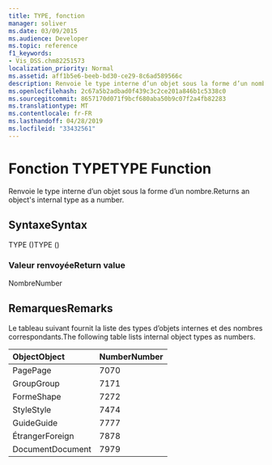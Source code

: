 ```yaml
---
title: TYPE, fonction
manager: soliver
ms.date: 03/09/2015
ms.audience: Developer
ms.topic: reference
f1_keywords:
- Vis_DSS.chm82251573
localization_priority: Normal
ms.assetid: aff1b5e6-beeb-bd30-ce29-8c6ad589566c
description: Renvoie le type interne d’un objet sous la forme d’un nombre.
ms.openlocfilehash: 2c67a5b2adbad0f439c3c2ce201a846b1c5338c0
ms.sourcegitcommit: 8657170d071f9bcf680aba50b9c07f2a4fb82283
ms.translationtype: MT
ms.contentlocale: fr-FR
ms.lasthandoff: 04/28/2019
ms.locfileid: "33432561"
---
```

# <a name="type-function"></a><span data-ttu-id="32c75-103">Fonction TYPE</span><span class="sxs-lookup"><span data-stu-id="32c75-103">TYPE Function</span></span>

<span data-ttu-id="32c75-104">Renvoie le type interne d’un objet sous la forme d’un nombre.</span><span class="sxs-lookup"><span data-stu-id="32c75-104">Returns an object's internal type as a number.</span></span> 
  
## <a name="syntax"></a><span data-ttu-id="32c75-105">Syntaxe</span><span class="sxs-lookup"><span data-stu-id="32c75-105">Syntax</span></span>

<span data-ttu-id="32c75-106">TYPE ()</span><span class="sxs-lookup"><span data-stu-id="32c75-106">TYPE ()</span></span>
  
### <a name="return-value"></a><span data-ttu-id="32c75-107">Valeur renvoyée</span><span class="sxs-lookup"><span data-stu-id="32c75-107">Return value</span></span>

<span data-ttu-id="32c75-108">Nombre</span><span class="sxs-lookup"><span data-stu-id="32c75-108">Number</span></span>
  
## <a name="remarks"></a><span data-ttu-id="32c75-109">Remarques</span><span class="sxs-lookup"><span data-stu-id="32c75-109">Remarks</span></span>

<span data-ttu-id="32c75-110">Le tableau suivant fournit la liste des types d’objets internes et des nombres correspondants.</span><span class="sxs-lookup"><span data-stu-id="32c75-110">The following table lists internal object types as numbers.</span></span>
  
|<span data-ttu-id="32c75-111">**Object**</span><span class="sxs-lookup"><span data-stu-id="32c75-111">**Object**</span></span>|<span data-ttu-id="32c75-112">**Number**</span><span class="sxs-lookup"><span data-stu-id="32c75-112">**Number**</span></span>|
|:-----|:-----|
|<span data-ttu-id="32c75-113">Page</span><span class="sxs-lookup"><span data-stu-id="32c75-113">Page</span></span>  <br/> |<span data-ttu-id="32c75-114">70</span><span class="sxs-lookup"><span data-stu-id="32c75-114">70</span></span>  <br/> |
|<span data-ttu-id="32c75-115">Group</span><span class="sxs-lookup"><span data-stu-id="32c75-115">Group</span></span>  <br/> |<span data-ttu-id="32c75-116">71</span><span class="sxs-lookup"><span data-stu-id="32c75-116">71</span></span>  <br/> |
|<span data-ttu-id="32c75-117">Forme</span><span class="sxs-lookup"><span data-stu-id="32c75-117">Shape</span></span>  <br/> |<span data-ttu-id="32c75-118">72</span><span class="sxs-lookup"><span data-stu-id="32c75-118">72</span></span>  <br/> |
|<span data-ttu-id="32c75-119">Style</span><span class="sxs-lookup"><span data-stu-id="32c75-119">Style</span></span>  <br/> |<span data-ttu-id="32c75-120">74</span><span class="sxs-lookup"><span data-stu-id="32c75-120">74</span></span>  <br/> |
|<span data-ttu-id="32c75-121">Guide</span><span class="sxs-lookup"><span data-stu-id="32c75-121">Guide</span></span>  <br/> |<span data-ttu-id="32c75-122">77</span><span class="sxs-lookup"><span data-stu-id="32c75-122">77</span></span>  <br/> |
|<span data-ttu-id="32c75-123">Étranger</span><span class="sxs-lookup"><span data-stu-id="32c75-123">Foreign</span></span>  <br/> |<span data-ttu-id="32c75-124">78</span><span class="sxs-lookup"><span data-stu-id="32c75-124">78</span></span>  <br/> |
|<span data-ttu-id="32c75-125">Document</span><span class="sxs-lookup"><span data-stu-id="32c75-125">Document</span></span>  <br/> |<span data-ttu-id="32c75-126">79</span><span class="sxs-lookup"><span data-stu-id="32c75-126">79</span></span>  <br/> |
   

